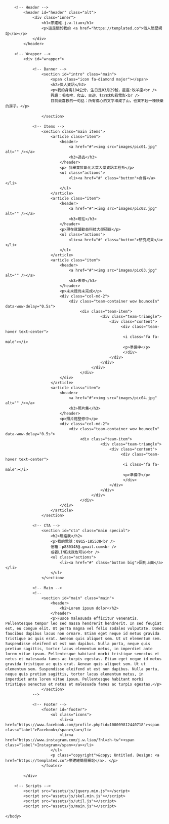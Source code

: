 <html>
	<head>
		<title>廖建維</title>
		<meta charset="utf-8" />
		<meta name="viewport" content="width=device-width, initial-scale=1" />
		<link rel="stylesheet" href="assets/css/main.css" />
	</head>
	<body>

		<!-- Header -->
			<header id="header" class="alt">
				<div class="inner">
					<h1>廖建維-j.w.liao</h1>
					<p>這是關於我的 <a href="https://templated.co">個人簡歷網站</a></p>
				</div>
			</header>

		<!-- Wrapper -->
			<div id="wrapper">

				<!-- Banner -->
					<section id="intro" class="main">
						<span class="icon fa-diamond major"></span>
						<h2>個人資訊</h2>
						<p>我的身高184公分，生日是03月29號，星座:牧羊座<br />
						興趣：喝咖啡，爬山，桌遊，打羽球和看電影<br />
						目前最喜歡的一句話：所有傷心的文字堆成了山，也買不起一棟快樂的房子。</p>
						
					</section>

				<!-- Items -->
					<section class="main items">
						<article class="item">
							<header>
								<a href="#"><img src="images/pic01.jpg" alt="" /></a>
								<h3>過去</h3>
							</header>
							<p> 我畢業於彰化大葉大學資訊工程系</p>
							<ul class="actions">
								<li><a href="#" class="button">自傳</a></li>
							</ul>
						</article>
						<article class="item">
							<header>
								<a href="#"><img src="images/pic02.jpg" alt="" /></a>
								<h3>現在</h3>
							</header>
							<p>現在就讀勤益科技大學碩班</p>
							<ul class="actions">
								<li><a href="#" class="button">研究成果</a></li>
							</ul>
						</article>
						<article class="item">
							<header>
								<a href="#"><img src="images/pic03.jpg" alt="" /></a>
								<h3>未來</h3>
							</header>
							<p>未來館尚未完成</p>
							<div class="col-md-2">
   							    <div class="team-container wow bounceIn" data-wow-delay="0.5s">
         						   	 <div class="team-item">
             							      <div class="team-triangle">
                						    	  <div class="content">
                       							       <div class="team-hover text-center">
                           							    <i class="fa fa-male"></i>
                           							    <p>準備中</p>
                      							        </div>
                 						          </div>
             							      </div>
         						          </div>
     							     </div>
							</div>
						</article>
						<article class="item">
							<header>
								<a href="#"><img src="images/pic04.jpg" alt="" /></a>
								<h3>照片集</h3>
							</header>
							<p>照片館整修中</p>
							<div class="col-md-2">
   							    <div class="team-container wow bounceIn" data-wow-delay="0.5s">
         						   	 <div class="team-item">
             							      <div class="team-triangle">
                						    	  <div class="content">
                       							       <div class="team-hover text-center">
                           							    <i class="fa fa-male"></i>
                           							    <p>準備中</p>
                      							        </div>
                 						          </div>
             							      </div>
         						          </div>
     							     </div>
							</div>
						</article>
					</section>

				<!-- CTA -->
					<section id="cta" class="main special">
						<h2>聯絡我</h2>
						<p>我的電話：0915-185538<br />
						信箱：p880348@.gmail.com<br />
						或者LINE找我也可以<br />
						<ul class="actions">
							<li><a href="#" class="button big">回到上面</a></li>
						</ul>
					</section>

				<!-- Main -->
				<!--
					<section id="main" class="main">
						<header>
							<h2>Lorem ipsum dolor</h2>
						</header>
						<p>Fusce malesuada efficitur venenatis. Pellentesque tempor leo sed massa hendrerit hendrerit. In sed feugiat est, eu congue elit. Ut porta magna vel felis sodales vulputate. Donec faucibus dapibus lacus non ornare. Etiam eget neque id metus gravida tristique ac quis erat. Aenean quis aliquet sem. Ut ut elementum sem. Suspendisse eleifend ut est non dapibus. Nulla porta, neque quis pretium sagittis, tortor lacus elementum metus, in imperdiet ante lorem vitae ipsum. Pellentesque habitant morbi tristique senectus et netus et malesuada fames ac turpis egestas. Etiam eget neque id metus gravida tristique ac quis erat. Aenean quis aliquet sem. Ut ut elementum sem. Suspendisse eleifend ut est non dapibus. Nulla porta, neque quis pretium sagittis, tortor lacus elementum metus, in imperdiet ante lorem vitae ipsum. Pellentesque habitant morbi tristique senectus et netus et malesuada fames ac turpis egestas.</p>
					</section>
				-->

				<!-- Footer -->
					<footer id="footer">
						<ul class="icons">
							<li><a href="https://www.facebook.com/profile.php?id=100009812440718"><span class="label">Facebook</span></a></li>
							<li><a href="https://www.instagram.com/j.w.liao/?hl=zh-tw"><span class="label">Instagram</span></a></li>
						</ul>
						<p class="copyright">&copy; Untitled. Design: <a href="https://templated.co">廖建維簡歷網站</a>. </p>
					</footer>

			</div>

		<!-- Scripts -->
			<script src="assets/js/jquery.min.js"></script>
			<script src="assets/js/skel.min.js"></script>
			<script src="assets/js/util.js"></script>
			<script src="assets/js/main.js"></script>

	</body>
</html>